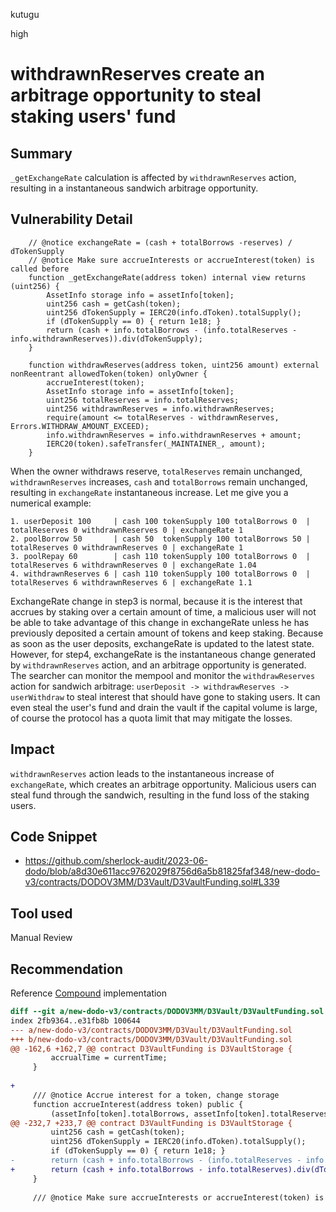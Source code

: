 kutugu

high

# withdrawnReserves create an arbitrage opportunity to steal staking users' fund

## Summary

`_getExchangeRate` calculation is affected by `withdrawnReserves` action, resulting in a instantaneous sandwich arbitrage opportunity.

## Vulnerability Detail

```solidity
    // @notice exchangeRate = (cash + totalBorrows -reserves) / dTokenSupply
    // @notice Make sure accrueInterests or accrueInterest(token) is called before
    function _getExchangeRate(address token) internal view returns (uint256) {
        AssetInfo storage info = assetInfo[token];
        uint256 cash = getCash(token);
        uint256 dTokenSupply = IERC20(info.dToken).totalSupply();
        if (dTokenSupply == 0) { return 1e18; }
        return (cash + info.totalBorrows - (info.totalReserves - info.withdrawnReserves)).div(dTokenSupply);
    }

    function withdrawReserves(address token, uint256 amount) external nonReentrant allowedToken(token) onlyOwner {
        accrueInterest(token);
        AssetInfo storage info = assetInfo[token];
        uint256 totalReserves = info.totalReserves;
        uint256 withdrawnReserves = info.withdrawnReserves;
        require(amount <= totalReserves - withdrawnReserves, Errors.WITHDRAW_AMOUNT_EXCEED);
        info.withdrawnReserves = info.withdrawnReserves + amount;
        IERC20(token).safeTransfer(_MAINTAINER_, amount);
    }
```
When the owner withdraws reserve, `totalReserves` remain unchanged, `withdrawnReserves` increases, `cash` and `totalBorrows` remain unchanged, resulting in `exchangeRate` instantaneous increase. Let me give you a numerical example:
```shell
1. userDeposit 100     | cash 100 tokenSupply 100 totalBorrows 0  | totalReserves 0 withdrawnReserves 0 | exchangeRate 1
2. poolBorrow 50       | cash 50  tokenSupply 100 totalBorrows 50 | totalReserves 0 withdrawnReserves 0 | exchangeRate 1
3. poolRepay 60        | cash 110 tokenSupply 100 totalBorrows 0  | totalReserves 6 withdrawnReserves 0 | exchangeRate 1.04
4. withdrawnReserves 6 | cash 110 tokenSupply 100 totalBorrows 0  | totalReserves 6 withdrawnReserves 6 | exchangeRate 1.1
```
ExchangeRate change in step3 is normal, because it is the interest that accrues by staking over a certain amount of time, a malicious user will not be able to take advantage of this change in exchangeRate unless he has previously deposited a certain amount of tokens and keep staking. Because as soon as the user deposits, exchangeRate is updated to the latest state.  
However, for step4, exchangeRate is the instantaneous change generated by `withdrawnReserves` action, and an arbitrage opportunity is generated.    
The searcher can monitor the mempool and monitor the `withdrawReserves` action for sandwich arbitrage: `userDeposit -> withdrawReserves -> userWithdraw` to steal interest that should have gone to staking users. It can even steal the user's fund and drain the vault if the capital volume is large, of course the protocol has a quota limit that may mitigate the losses.  

## Impact

`withdrawnReserves` action leads to the instantaneous increase of `exchangeRate`, which creates an arbitrage opportunity. Malicious users can steal fund through the sandwich, resulting in the fund loss of the staking users.    

## Code Snippet

- https://github.com/sherlock-audit/2023-06-dodo/blob/a8d30e611acc9762029f8756d6a5b81825faf348/new-dodo-v3/contracts/DODOV3MM/D3Vault/D3VaultFunding.sol#L339

## Tool used

Manual Review

## Recommendation

Reference [Compound](https://github.com/compound-finance/compound-protocol/blob/a3214f67b73310d547e00fc578e8355911c9d376/contracts/CToken.sol#L306-L308) implementation
```diff
diff --git a/new-dodo-v3/contracts/DODOV3MM/D3Vault/D3VaultFunding.sol b/new-dodo-v3/contracts/DODOV3MM/D3Vault/D3VaultFunding.sol
index 2fb9364..e31fb8b 100644
--- a/new-dodo-v3/contracts/DODOV3MM/D3Vault/D3VaultFunding.sol
+++ b/new-dodo-v3/contracts/DODOV3MM/D3Vault/D3VaultFunding.sol
@@ -162,6 +162,7 @@ contract D3VaultFunding is D3VaultStorage {
         accrualTime = currentTime;
     }
 
+
     /// @notice Accrue interest for a token, change storage
     function accrueInterest(address token) public {
         (assetInfo[token].totalBorrows, assetInfo[token].totalReserves, assetInfo[token].borrowIndex, assetInfo[token].accrualTime) =
@@ -232,7 +233,7 @@ contract D3VaultFunding is D3VaultStorage {
         uint256 cash = getCash(token);
         uint256 dTokenSupply = IERC20(info.dToken).totalSupply();
         if (dTokenSupply == 0) { return 1e18; }
-        return (cash + info.totalBorrows - (info.totalReserves - info.withdrawnReserves)).div(dTokenSupply);
+        return (cash + info.totalBorrows - info.totalReserves).div(dTokenSupply);
     } 
 
     /// @notice Make sure accrueInterests or accrueInterest(token) is called before

```